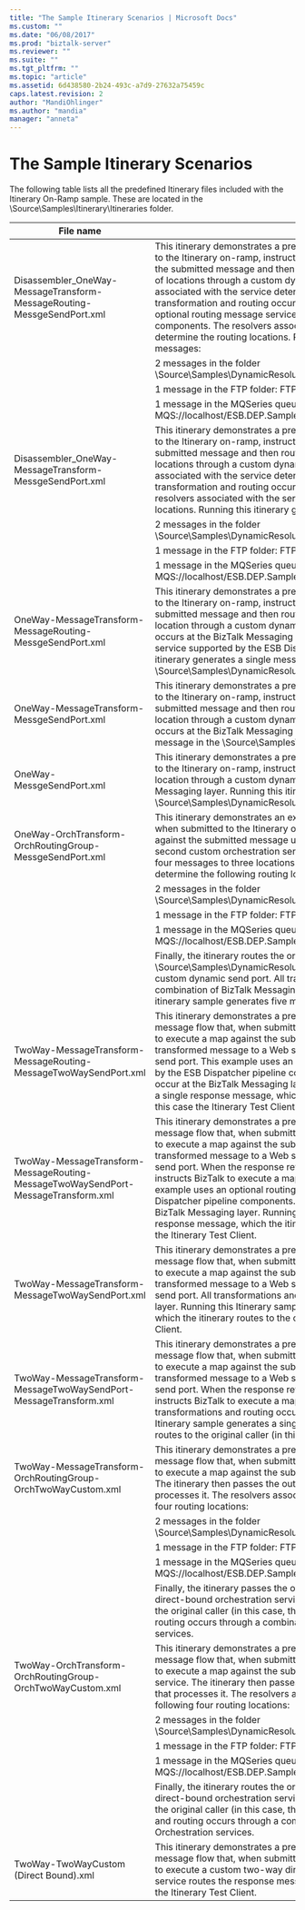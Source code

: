 ```yaml
---
title: "The Sample Itinerary Scenarios | Microsoft Docs"
ms.custom: ""
ms.date: "06/08/2017"
ms.prod: "biztalk-server"
ms.reviewer: ""
ms.suite: ""
ms.tgt_pltfrm: ""
ms.topic: "article"
ms.assetid: 6d438580-2b24-493c-a7d9-27632a75459c
caps.latest.revision: 2
author: "MandiOhlinger"
ms.author: "mandia"
manager: "anneta"
---
```

# The Sample Itinerary Scenarios
The following table lists all the predefined Itinerary files included with the Itinerary On-Ramp sample. These are located in the \Source\Samples\Itinerary\Itineraries folder.  


|                                     File name                                     |                                                                                                                                                                                                                                                                                                                                                                                    Description                                                                                                                                                                                                                                                                                                                                                                                     |
|-----------------------------------------------------------------------------------|------------------------------------------------------------------------------------------------------------------------------------------------------------------------------------------------------------------------------------------------------------------------------------------------------------------------------------------------------------------------------------------------------------------------------------------------------------------------------------------------------------------------------------------------------------------------------------------------------------------------------------------------------------------------------------------------------------------------------------------------------------------------------------|
|      Disassembler_OneWay-MessageTransform-MessageRouting-MessgeSendPort.xml       |                                       This itinerary demonstrates a predefined message flow that, when submitted to the Itinerary on-ramp, instructs Microsoft BizTalk to execute a map against the submitted message and then route the transformed message to n number of locations through a custom dynamic send port. The number of resolvers associated with the service determines the number of routes. All transformation and routing occurs at the BizTalk Messaging layer, using an optional routing message service supported by the ESB Dispatcher pipeline components. The resolvers associated with the service within the itinerary determine the routing locations. Running this itinerary generates the following messages:                                       |
|                                                                                   |                                                                                                                                                                                                                                                                                                                                                    2 messages in the folder \Source\Samples\DynamicResolution\Test\Filedrop\Out                                                                                                                                                                                                                                                                                                                                                    |
|                                                                                   |                                                                                                                                                                                                                                                                                                                                                          1 message in the FTP folder: FTP://localhost/out/%MessageID%.xml                                                                                                                                                                                                                                                                                                                                                          |
|                                                                                   |                                                                                                                                                                                                                                                                                                                                        1 message in the MQSeries queue: MQS://localhost/ESB.DEP.Sample.QueueManager/TEST.OUT/%MessageID.xml                                                                                                                                                                                                                                                                                                                                        |
|              Disassembler_OneWay-MessageTransform-MessgeSendPort.xml              |                                                                                           This itinerary demonstrates a predefined message flow that, when submitted to the Itinerary on-ramp, instructs BizTalk to execute a map against the submitted message and then route the transformed message to n number of locations through a custom dynamic send port. The number of resolvers associated with the service determines the number of routes. All transformation and routing occurs at the BizTalk Messaging layer. The resolvers associated with the service within the itinerary determine the routing locations. Running this itinerary generates the following messages:                                                                                            |
|                                                                                   |                                                                                                                                                                                                                                                                                                                                                    2 messages in the folder \Source\Samples\DynamicResolution\Test\Filedrop\Out                                                                                                                                                                                                                                                                                                                                                    |
|                                                                                   |                                                                                                                                                                                                                                                                                                                                                          1 message in the FTP folder: FTP://localhost/out/%MessageID%.xml                                                                                                                                                                                                                                                                                                                                                          |
|                                                                                   |                                                                                                                                                                                                                                                                                                                                        1 message in the MQSeries queue: MQS://localhost/ESB.DEP.Sample.QueueManager/TEST.OUT/%MessageID.xml                                                                                                                                                                                                                                                                                                                                        |
|             OneWay-MessageTransform-MessageRouting-MessgeSendPort.xml             |                                                                                                          This itinerary demonstrates a predefined message flow that, when submitted to the Itinerary on-ramp, instructs BizTalk to execute a map against the submitted message and then route the transformed message to a single location through a custom dynamic send port. All transformation and routing occurs at the BizTalk Messaging layer, using an optional routing message service supported by the ESB Dispatcher pipeline components. Running this itinerary generates a single message in the \Source\Samples\DynamicResolution\Test\Filedrop\Out folder.                                                                                                           |
|                    OneWay-MessageTransform-MessgeSendPort.xml                     |                                                                                                                                                         This itinerary demonstrates a predefined message flow that, when submitted to the Itinerary on-ramp, instructs BizTalk to execute a map against the submitted message and then route the transformed message to a single location through a custom dynamic send port. All transformations and routing occurs at the BizTalk Messaging layer. Running this itinerary generates a single message in the \Source\Samples\DynamicResolution\Test\Filedrop\Out folder.                                                                                                                                                          |
|                             OneWay-MessgeSendPort.xml                             |                                                                                                                                                                                                    This itinerary demonstrates a predefined message flow that, when submitted to the Itinerary on-ramp, instructs BizTalk to route the message to a single location through a custom dynamic send port. All routing occurs at the BizTalk Messaging layer. Running this itinerary generates a single message in the \Source\Samples\DynamicResolution\Test\Filedrop\Out folder.                                                                                                                                                                                                    |
|             OneWay-OrchTransform-OrchRoutingGroup-MessgeSendPort.xml              |                                                                                                                                                                            This itinerary demonstrates an example of a predefined message flow that, when submitted to the Itinerary on-ramp, instructs BizTalk to execute a map against the submitted message using a custom orchestration service. A second custom orchestration service then processes the output and routes four messages to three locations. The resolvers associated with this service determine the following routing locations:                                                                                                                                                                            |
|                                                                                   |                                                                                                                                                                                                                                                                                                                                                    2 messages in the folder \Source\Samples\DynamicResolution\Test\Filedrop\Out                                                                                                                                                                                                                                                                                                                                                    |
|                                                                                   |                                                                                                                                                                                                                                                                                                                                                          1 message in the FTP folder: FTP://localhost/out/%MessageID%.xml                                                                                                                                                                                                                                                                                                                                                          |
|                                                                                   |                                                                                                                                                                                                                                                                                                                                        1 message in the MQSeries queue: MQS://localhost/ESB.DEP.Sample.QueueManager/TEST.OUT/%MessageID.xml                                                                                                                                                                                                                                                                                                                                        |
|                                                                                   |                                                                                                                                                                                                                  Finally, the itinerary routes the original message to a single location (the \Source\Samples\DynamicResolution\Test\Filedrop\Out folder) through a custom dynamic send port. All transformations and routing occur through a combination of BizTalk Messaging and orchestration services. Running this itinerary sample generates five messages.                                                                                                                                                                                                                  |
|         TwoWay-MessageTransform-MessageRouting-MessageTwoWaySendPort.xml          |                                                                This itinerary demonstrates a predefined two-way (request/response) message flow that, when submitted to the Itinerary on-ramp, instructs BizTalk to execute a map against the submitted message and then route the transformed message to a Web service through a custom dynamic two-way send port. This example uses an optional routing message service supported by the ESB Dispatcher pipeline components. All transformations and routing occur at the BizTalk Messaging layer. Running this Itinerary sample generates a single response message, which the itinerary routes to the original caller, in this case the Itinerary Test Client.                                                                 |
| TwoWay-MessageTransform-MessageRouting-MessageTwoWaySendPort-MessageTransform.xml | This itinerary demonstrates a predefined two-way (request/response) message flow that, when submitted to the Itinerary on-ramp, instructs BizTalk to execute a map against the submitted message and then route the transformed message to a Web service through a custom dynamic two-way send port. When the response returns from the Web service, the itinerary instructs BizTalk to execute a map against the response message. This example uses an optional routing message service supported by the ESB Dispatcher pipeline components. All transformations and routing occur at the BizTalk Messaging layer. Running this Itinerary sample generates a single response message, which the itinerary routes to the original caller, in this case the Itinerary Test Client. |
|                 TwoWay-MessageTransform-MessageTwoWaySendPort.xml                 |                                                                                                                      This itinerary demonstrates a predefined two-way (request/response) message flow that, when submitted to the Itinerary on-ramp, instructs BizTalk to execute a map against the submitted message and then route the transformed message to a Web service through a custom dynamic two-way send port. All transformations and routing occur at the BizTalk Messaging layer. Running this Itinerary sample generates a single response message, which the itinerary routes to the original caller, in this case the Itinerary Test Client.                                                                                                                      |
|        TwoWay-MessageTransform-MessageTwoWaySendPort-MessageTransform.xml         |                                                     This itinerary demonstrates a predefined two-way (request/response) message flow that, when submitted to the Itinerary on-ramp, instructs BizTalk to execute a map against the submitted message and then route the transformed message to a Web service through a custom dynamic two-way send port. When the response returns from the Web service, the Itinerary instructs BizTalk to execute a map against the response message. All transformations and routing occur at the BizTalk Messaging layer. Running this Itinerary sample generates a single response message, which the itinerary routes to the original caller (in this case, the Itinerary Test Client).                                                      |
|           TwoWay-MessageTransform-OrchRoutingGroup-OrchTwoWayCustom.xml           |                                                                                                                                                                                 This itinerary demonstrates a predefined two-way (request/response) message flow that, when submitted to the Itinerary on-ramp, instructs BizTalk to execute a map against the submitted message using the Messaging service. The itinerary then passes the output to a custom orchestration service that processes it. The resolvers associated with the service determine the following four routing locations:                                                                                                                                                                                  |
|                                                                                   |                                                                                                                                                                                                                                                                                                                                                    2 messages in the folder \Source\Samples\DynamicResolution\Test\Filedrop\Out                                                                                                                                                                                                                                                                                                                                                    |
|                                                                                   |                                                                                                                                                                                                                                                                                                                                                          1 message in the FTP folder: FTP://localhost/out/%MessageID%.xml                                                                                                                                                                                                                                                                                                                                                          |
|                                                                                   |                                                                                                                                                                                                                                                                                                                                        1 message in the MQSeries queue: MQS://localhost/ESB.DEP.Sample.QueueManager/TEST.OUT/%MessageID.xml                                                                                                                                                                                                                                                                                                                                        |
|                                                                                   |                                                                                                                                                                                                                        Finally, the itinerary passes the original message to another custom two-way direct-bound orchestration service that routes the response message back to the original caller (in this case, the Itinerary Test Client). All transformation and routing occurs through a combination of BizTalk Messaging and Orchestration services.                                                                                                                                                                                                                        |
|            TwoWay-OrchTransform-OrchRoutingGroup-OrchTwoWayCustom.xml             |                                                                                                                                                                             This itinerary demonstrates a predefined two-way (request/response) message flow that, when submitted to the Itinerary on-ramp, instructs BizTalk to execute a map against the submitted message using a custom orchestration service. The itinerary then passes the output to a custom orchestration service that processes it. The resolvers associated with the service determine the following four routing locations:                                                                                                                                                                             |
|                                                                                   |                                                                                                                                                                                                                                                                                                                                                    2 messages in the folder \Source\Samples\DynamicResolution\Test\Filedrop\Out                                                                                                                                                                                                                                                                                                                                                    |
|                                                                                   |                                                                                                                                                                                                                                                                                                                                                          1 message in the FTP folder: FTP://localhost/out/%MessageID%.xml                                                                                                                                                                                                                                                                                                                                                          |
|                                                                                   |                                                                                                                                                                                                                                                                                                                                        1 message in the MQSeries queue: MQS://localhost/ESB.DEP.Sample.QueueManager/TEST.OUT/%MessageID.xml                                                                                                                                                                                                                                                                                                                                        |
|                                                                                   |                                                                                                                                                                                                                       Finally, the itinerary routes the original message to another custom two-way direct-bound orchestration service that routes the response message back to the original caller (in this case, the Itinerary Test Client). All transformations and routing occurs through a combination of BizTalk Messaging and Orchestration services.                                                                                                                                                                                                                        |
|                      TwoWay-TwoWayCustom (Direct Bound).xml                       |                                                                                                                                                                                                                          This itinerary demonstrates a predefined two-way (request/response) message flow that, when submitted to the Itinerary on-ramp, instructs BizTalk to execute a custom two-way direct-bound orchestration service. This service routes the response message back to the original caller, in this case the Itinerary Test Client.                                                                                                                                                                                                                           |

